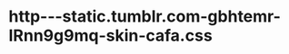 http---static.tumblr.com-gbhtemr-IRnn9g9mq-skin-cafa.css
========================================================
